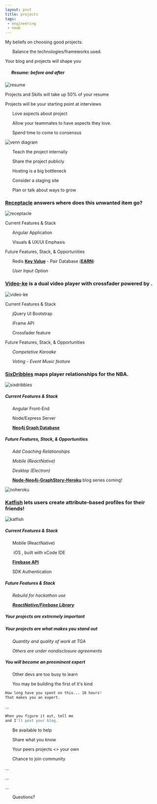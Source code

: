 ```yaml
---
layout: post
title: projects
tags:
 - engineering
 - newb
---
```


My beliefs on choosing good projects:

&nbsp; <i class="fa fa-balance-scale"></i> &nbsp; &nbsp; Balance the technologies/frameworks used.

Your blog and projects will shape you

##### &nbsp; <i class="fa fa-refresh"></i> &nbsp; &nbsp; Resume: before and after

<img src="resumes.png" alt="resume">

Projects and Skills will take up 50% of your resume

Projects will be your starting point at interviews

&nbsp; <i class="fa fa-heart-o"></i> &nbsp; &nbsp; Love aspects about project

&nbsp; <i class="fa fa-heartbeat"></i> &nbsp; &nbsp; Allow your teammates to have aspects they love.

&nbsp; <i class="fa fa-gears"></i> &nbsp; &nbsp; Spend time to come to consensus

<img src="venn.jpg" alt="venn diagram">

&nbsp; <i class="fa fa-exchange"></i> &nbsp; &nbsp; Teach the project internally

&nbsp; <i class="fa fa-users"></i> &nbsp; &nbsp; Share the project publicly

&nbsp; <i class="fa fa-filter"></i> &nbsp; &nbsp; Hosting is a big bottleneck

&nbsp; <i class="fa fa-clone"></i> &nbsp; &nbsp; Consider a staging site

&nbsp; <i class="fa fa-line-chart"></i> &nbsp; &nbsp; Plan or talk about ways to grow

### **<a href="http://receptacle-.herokuapp.com" target="_blank">Receptacle</a>** answers where does this unwanted item go?

<img src="receptacle.png" alt="receptacle">

Current Features & Stack

&nbsp; <i class="fa fa-check"></i> &nbsp; &nbsp; Angular Application

&nbsp; <i class="fa fa-check"></i> &nbsp; &nbsp; Visuals & UX/UI Emphasis

Future Features, Stack, & Opportunities

&nbsp; <i class="fa fa-thumb-tack"></i> &nbsp; &nbsp; Redis **<a href="http://thenewstack.io/why-the-redis-ecosystem-is-flourishing/">Key Value</a>** -  Pair Database (**<a href="https://www.airpair.com/express/posts/earn-stack">EARN</a>**)

&nbsp; <i class="fa fa-thumb-tack"></i> &nbsp; &nbsp; *User Input Option*

### **<a href="http://video-ke.com" target="_blank">Video-ke</a>** is a dual video player with crossfader powered by <i class="fa fa-youtube"></i>.

<img src="videoke.png" alt="video-ke">

Current Features & Stack

&nbsp; <i class="fa fa-check"></i> &nbsp; &nbsp; jQuery UI <i class="fa fa-twitter"></i> Bootstrap

&nbsp; <i class="fa fa-check"></i> &nbsp; &nbsp; <i class="fa fa-youtube"></i> iFrame API

&nbsp; <i class="fa fa-check"></i> &nbsp; &nbsp; Crossfader feature

Future Features, Stack, & Opportunities

&nbsp; <i class="fa fa-thumb-tack"></i> &nbsp; &nbsp; *Competetive Karoake*

&nbsp; <i class="fa fa-thumb-tack"></i> &nbsp; &nbsp; *Voting - Event Music feature*

### **<a href="http://sixdribbles.com" target="_blank">SixDribbles</a>** maps player relationships for the NBA.

<img src="sixdribbles.png" alt="sixdribbles">

##### Current Features & Stack

&nbsp; <i class="fa fa-check"></i> &nbsp; &nbsp; Angular Front-End

&nbsp; <i class="fa fa-check"></i> &nbsp; &nbsp; Node/Express Server

&nbsp; <i class="fa fa-check"></i> &nbsp; &nbsp; **<a href="http://localhost:7474" target="_blank">Neo4j Graph Database <i class="fa fa-share-alt-square"></i></a>**

##### Future Features, Stack, & Opportunities

&nbsp; <i class="fa fa-thumb-tack"></i> &nbsp; &nbsp; *Add Coaching Relationships*

&nbsp; <i class="fa fa-thumb-tack"></i> &nbsp; &nbsp; *Mobile (ReactNative)*

&nbsp; <i class="fa fa-thumb-tack"></i> &nbsp; &nbsp; *Desktop <i class="fa fa-linux"></i> <i class="fa fa-apple"></i> <i class="fa fa-windows"></i> (Electron)*

&nbsp; <i class="fa fa-thumb-tack"></i> &nbsp; &nbsp; **<a href="/node-neo4j" >Node-Neo4j-GraphStory-Heroku</a>** blog series coming!

<img src="noheroku.png" alt="noheroku">

### **<a href="http://katfish.me" target="_blank">Katfish</a>** lets users create attribute-based profiles for their friends!

<img src="katfish.jpg" alt="katfish">

##### Current Features & Stack

&nbsp; <i class="fa fa-check"></i> &nbsp; &nbsp; Mobile (ReactNative)

&nbsp; &nbsp; &nbsp; &nbsp;iOS <i class="fa fa-apple"></i>, built with xCode IDE

&nbsp; <i class="fa fa-check"></i> &nbsp; &nbsp;  **<a href=" https://katfish.firebaseio.com/" target="_blank">Firebase API <i class="fa fa-database"></i></a>**

&nbsp; <i class="fa fa-check"></i> &nbsp; &nbsp;<i class="fa fa-facebook-square"></i> SDK Authentication

##### Future Features & Stack

&nbsp; <i class="fa fa-thumb-tack"></i> &nbsp; &nbsp; *Rebuild for hackathon use*

&nbsp; <i class="fa fa-thumb-tack"></i> &nbsp; &nbsp; **<a href="https://disqus.com/by/chrissalam/" target="_blank">*ReactNative/Firebase <i class="fa fa-database"></i> Library*</a>**

##### Your projects are extremely important

##### Your projects are what makes you stand out

&nbsp; <i class="fa fa-slack"></i> &nbsp; &nbsp; *Quantity and quality of work at TGA*

&nbsp; <i class="fa fa-registered"></i> &nbsp; &nbsp; *Others are under nondisclosure agreements*

##### You will become an preeminent expert

&nbsp; <i class="fa fa-dollar"></i> &nbsp; &nbsp; Other devs are too busy to learn

&nbsp; <i class="fa fa-flag-checkered"></i> &nbsp; &nbsp; You may be building the first of it's kind

```bash
How long have you spent on this... 16 hours?
That makes you an expert.
```
...

```bash
When you figure it out, tell me
and I'll post your blog.
```

&nbsp; <i class="fa fa-comments"></i> &nbsp; &nbsp; Be available to help

&nbsp; <i class="fa fa-gift"></i> &nbsp; &nbsp; Share what you know

&nbsp; <i class="fa fa-user-plus"></i> &nbsp; &nbsp; Your peers projects <> your own

&nbsp; <i class="fa fa-coffee"></i> &nbsp; &nbsp; Chance to join community

...

...

...

&nbsp; <i class="fa fa-question-circle"></i> &nbsp; &nbsp; Questions?
